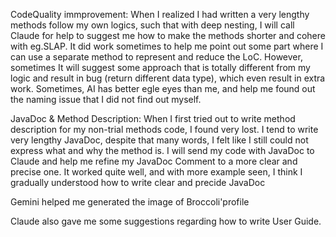 CodeQuality immprovement: When I realized I had written a very lengthy methods follow my own logics, such that with deep nesting, I will call Claude for help to suggest me how to make the methods shorter and cohere with eg.SLAP.
It did work sometimes to help me point out some part where I can use a separate method to represent and reduce the LoC. However, sometimes It will suggest some approach that is totally different from my logic and result in bug (return different data type), which even result in extra work.
Sometimes, AI has better egle eyes than me, and help me found out the naming issue that I did not find out myself.

JavaDoc & Method Description: When I first tried out to write method description for my non-trial methods code, I found very lost. I tend to write very lengthy JavaDoc, despite that many words, I felt like I still could not express what and why the method is. I will send my code with JavaDoc to Claude and help me refine my JavaDoc Comment to a more clear and precise one.
It worked quite well, and with more example seen, I think I gradually understood how to write clear and precide JavaDoc

Gemini helped me generated the image of Broccoli'profile

Claude also gave me some suggestions regarding how to write User Guide.